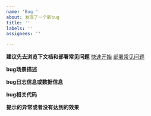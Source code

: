 ```yaml
---
name: 'Bug '
about: 发现了一个新bug
title: ''
labels: ''
assignees: ''

---
```


**建议先去浏览下文档和部署常见问题**
[快速开始](https://dtstack.github.io/Taier/)
[部署常见问题](https://github.com/DTStack/Taier/issues/260)

**bug场景描述**

**bug日志信息或数据信息**

**bug相关代码**

**提示的异常或者没有达到的效果**
